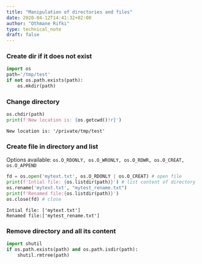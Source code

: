 ```yaml
---
title: "Manipulation of directories and files"
date: 2020-04-12T14:41:32+02:00
author: "Othmane Rifki"
type: technical_note
draft: false
---
```

### Create dir if it does not exist


```python
import os
path='/tmp/test'
if not os.path.exists(path):
    os.mkdir(path)
```

### Change directory


```python
os.chdir(path)
print(f'New location is: {os.getcwd()!r}')
```

    New location is: '/private/tmp/test'


### Create file in directory and list
Options available: `os.O_RDONLY, os.O_WRONLY, os.O_RDWR, os.O_CREAT, os.O_APPEND`


```python
fd = os.open('mytext.txt', os.O_RDONLY | os.O_CREAT) # open file
print(f'Intial file: {os.listdir(path)}') # list content of directory
os.rename('mytext.txt', "mytest_rename.txt")
print(f'Renamed file:{os.listdir(path)}')
os.close(fd) # close
```

    Intial file: ['mytext.txt']
    Renamed file:['mytest_rename.txt']


### Remove directory and all its content


```python
import shutil
if os.path.exists(path) and os.path.isdir(path):
    shutil.rmtree(path)
```
